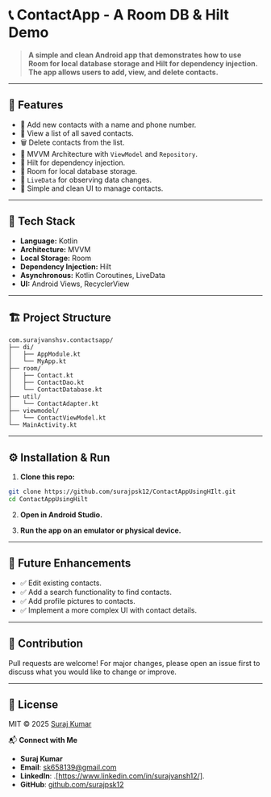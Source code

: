 # 📞 ContactApp - A Room DB & Hilt Demo

> **A simple and clean Android app that demonstrates how to use Room for local database storage and Hilt for dependency injection. The app allows users to add, view, and delete contacts.**

---

## 🚀 Features

- 💾 Add new contacts with a name and phone number.
- 📄 View a list of all saved contacts.
- 🗑️ Delete contacts from the list.
- 🧠 MVVM Architecture with `ViewModel` and `Repository`.
- 💉 Hilt for dependency injection.
- 🚪 Room for local database storage.
- 🔄 `LiveData` for observing data changes.
- 📱 Simple and clean UI to manage contacts.

---

## 🎨 Tech Stack

- **Language:** Kotlin
- **Architecture:** MVVM
- **Local Storage:** Room
- **Dependency Injection:** Hilt
- **Asynchronous:** Kotlin Coroutines, LiveData
- **UI:** Android Views, RecyclerView

---

## 🏗️ Project Structure

```
com.surajvanshsv.contactsapp/
├── di/
│   ├── AppModule.kt
│   └── MyApp.kt
├── room/
│   ├── Contact.kt
│   ├── ContactDao.kt
│   └── ContactDatabase.kt
├── util/
│   └── ContactAdapter.kt
├── viewmodel/
│   └── ContactViewModel.kt
└── MainActivity.kt
```

---

## ⚙️ Installation & Run

1. **Clone this repo:**

```bash
git clone https://github.com/surajpsk12/ContactAppUsingHIlt.git
cd ContactAppUsingHilt
```

2. **Open in Android Studio.**

3. **Run the app on an emulator or physical device.**

---

## 🧪 Future Enhancements

* ✅ Edit existing contacts.
* ✅ Add a search functionality to find contacts.
* ✅ Add profile pictures to contacts.
* ✅ Implement a more complex UI with contact details.

---

## 🤝 Contribution

Pull requests are welcome! For major changes, please open an issue first to discuss what you would like to change or improve.

---

## 📜 License

MIT © 2025 [Suraj Kumar](https.github.com/surajpsk12)

📬 **Connect with Me**

*   **Suraj Kumar**
*   **Email**: [sk658139@gmail.com](mailto:sk658139@gmail.com)
*   **LinkedIn**: .[https://www.linkedin.com/in/surajvansh12/].
*   **GitHub**: [github.com/surajpsk12](https://github.com/surajpsk12)

